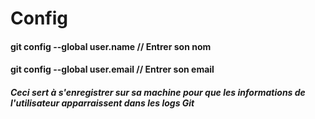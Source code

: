 # Config

#### git config --global user.name // Entrer son nom
#### git config --global user.email // Entrer son email

##### Ceci sert à s'enregistrer sur sa machine pour que les informations de l'utilisateur apparraissent dans les logs Git